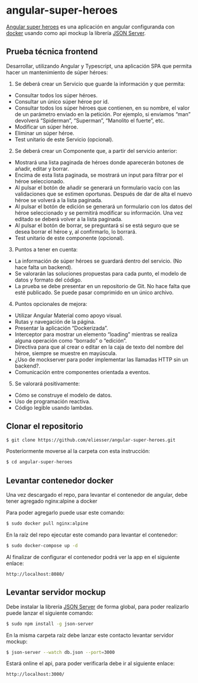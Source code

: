 # angular-super-heroes

[Angular super heroes](https://github.com/eliesser/angular-super-heroes) es una aplicación en angular configuranda con [docker](https://www.docker.io) usando como api mockup la librería [JSON Server](https://www.npmjs.com/package/json-server).

## Prueba técnica frontend

Desarrollar, utilizando Angular y Typescript, una aplicación SPA que permita hacer un mantenimiento de súper héroes:

1.	Se deberá crear un Servicio que guarde la información y que permita:
*	Consultar todos los súper héroes.
*	Consultar un único súper héroe por id.
*	Consultar todos los súper héroes que contienen, en su nombre, el valor de un      parámetro enviado en la petición. Por ejemplo, si enviamos “man” devolverá “Spiderman”, “Superman”, “Manolito el fuerte”, etc.
*	Modificar un súper héroe.
*	Eliminar un súper héroe.
*	Test unitario de este Servicio (opcional).

2.	Se deberá crear un Componente que, a partir del servicio anterior:
*	Mostrará una lista paginada de héroes donde aparecerán botones de añadir, editar y borrar.
*	Encima de esta lista paginada, se mostrará un input para filtrar por el héroe seleccionado.
*	Al pulsar el botón de añadir se generará un formulario vacío con las validaciones que se estimen oportunas. Después de dar de alta el nuevo héroe se volverá a la lista paginada.
*	Al pulsar el botón de edición se generará un formulario con los datos del héroe seleccionado y se permitirá modificar su información. Una vez editado se deberá volver a la lista paginada.
*	Al pulsar el botón de borrar, se preguntará si se está seguro que se desea borrar el héroe y, al confirmarlo, lo borrará.
*	Test unitario de este componente (opcional).

3.	Puntos a tener en cuenta:

*	La información de súper héroes se guardará dentro del servicio. (No hace falta un backend).
*	Se valorarán las soluciones propuestas para cada punto, el modelo de datos y formato del código.
*	La prueba se debe presentar en un repositorio de Git. No hace falta que esté publicado. Se puede pasar comprimido en un único archivo.

4.	Puntos opcionales de mejora:

*	Utilizar Angular Material como apoyo visual.
*	Rutas y navegación de la página.
*	Presentar la aplicación “Dockerizada”.
*	Interceptor para mostrar un elemento “loading” mientras se realiza alguna operación como “borrado” o “edición”.
*	Directiva para que al crear o editar en la caja de texto del nombre del héroe, siempre se muestre en mayúscula.
*	¿Uso de mockserver para poder implementar las llamadas HTTP sin un backend?.
*	Comunicación entre componentes orientada a eventos.

5.	Se valorará positivamente:
*	Cómo se construye el modelo de datos.
*	Uso de programación reactiva.
*	Código legible usando lambdas.

## Clonar el repositorio

```bash
$ git clone https://github.com/eliesser/angular-super-heroes.git
```

Posteriormente moverse al la carpeta con esta instrucción:

```bash
$ cd angular-super-heroes
```

## Levantar contenedor docker

Una vez descargado el repo, para levantar el contenedor de angular, debe tener agregado nginx:alpine a docker

Para poder agregarlo puede usar este comando:

```bash
$ sudo docker pull nginx:alpine
```

En la raíz del repo ejecutar este comando para levantar el contenedor: 

```bash
$ sudo docker-compose up -d
```

Al finalizar de configurar el contenedor podrá ver la app en el siguiente enlace:

```
http://localhost:8080/
```
## Levantar servidor mockup

Debe instalar la librería [JSON Server](https://www.npmjs.com/package/json-server) de forma global, para poder realizarlo puede lanzar el siguiente comando: 

```bash
$ sudo npm install -g json-server
```

En la misma carpeta raíz debe lanzar este contacto levantar servidor mockup: 

```bash
$ json-server --watch db.json --port=3000
```

Estará online el api, para poder verificarla debe ir al siguiente enlace:

```
http://localhost:3000/
```
